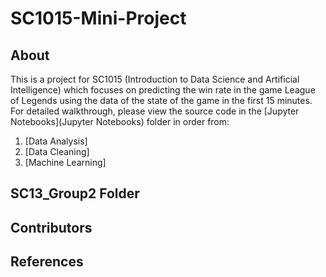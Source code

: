 # SC1015-Mini-Project
## About
This is a project for SC1015 (Introduction to Data Science and Artificial Intelligence) which focuses on predicting the win rate in the game League of Legends using the data of the state of the game in the first 15 minutes. For detailed walkthrough, please view the source code in the [Jupyter Notebooks](Jupyter Notebooks) folder in order from: 
1. [Data Analysis]
2. [Data Cleaning]
3. [Machine Learning]
## SC13_Group2 Folder
## Contributors 
## References
